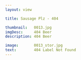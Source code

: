 ```yaml
---
layout: view

title: Sausage Plz - 404

thumbnail:   0013.jpg
imgDesc:     404 Beer
description: 404 Beer

image:       0013_stor.jpg
text:        404 Label Not Found
---
```

